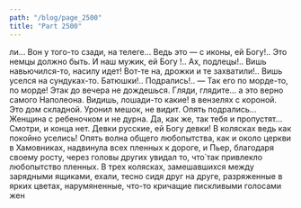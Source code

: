 ```yaml
---
path: "/blog/page_2500"
title: "Part 2500"
---
```


ли... Вон у того-то сзади, на телеге... Ведь это — с иконы, ей Богу!.. Это немцы должно быть. И наш мужик, ей Богу !.. Ах, подлецы!.. Вишь навьючился-то, насилу идет! Вот-те на, дрожки и те захватили!.. Вишь уселся на сундуках-то. Батюшки!.. Подрались!..
— Так его по морде-то, по морде! Этак до вечера не дождешься. Гляди, глядите... а это верно самого Наполеона. Видишь, лошади-то какие! в вензелях с короной. Это дом складной. Уронил мешок, не видит. Опять подрались... Женщина с ребеночком и не дурна. Да, как же, так тебя и пропустят... Смотри, и конца нет. Девки русские, ей Богу девки! В колясках ведь как покойно уселись!
Опять волна общего любопытства, как и около церкви в Хамовниках, надвинула всех пленных к дороге, и Пьер, благодаря своему росту, через головы других увидал то, что̀ так привлекло любопытство пленных. В трех колясках, замешавшихся между зарядными ящиками, ехали, тесно сидя друг на друге, разряженные в ярких цветах, нарумяненные, что-то кричащие пискливыми голосами жен
